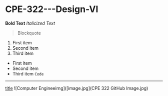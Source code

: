 # CPE-322---Design-VI
**Bold Text**
*Italicized Text*
> Blockquote
1. First item
2. Second item
3. Third item
- First item
- Second item
- Third item
`Code`
---
[title](https://www.example.com)
![Computer Engineeirng]([image.jpg](CPE 322 GitHub Image.jpg)
